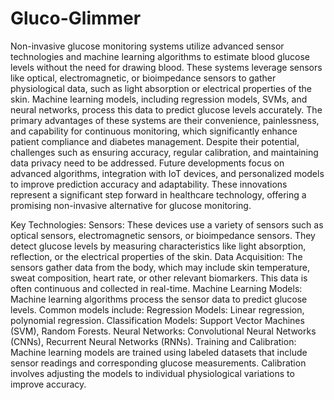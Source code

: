 # Gluco-Glimmer
Non-invasive glucose monitoring systems utilize advanced sensor technologies and machine learning algorithms to estimate blood glucose levels without the need for drawing blood. These systems leverage sensors like optical, electromagnetic, or bioimpedance sensors to gather physiological data, such as light absorption or electrical properties of the skin. Machine learning models, including regression models, SVMs, and neural networks, process this data to predict glucose levels accurately. The primary advantages of these systems are their convenience, painlessness, and capability for continuous monitoring, which significantly enhance patient compliance and diabetes management. Despite their potential, challenges such as ensuring accuracy, regular calibration, and maintaining data privacy need to be addressed. Future developments focus on advanced algorithms, integration with IoT devices, and personalized models to improve prediction accuracy and adaptability. These innovations represent a significant step forward in healthcare technology, offering a promising non-invasive alternative for glucose monitoring.

Key Technologies:
Sensors: These devices use a variety of sensors such as optical sensors, electromagnetic sensors, or bioimpedance sensors. They detect glucose levels by measuring characteristics like light absorption, reflection, or the electrical properties of the skin.
Data Acquisition: The sensors gather data from the body, which may include skin temperature, sweat composition, heart rate, or other relevant biomarkers. This data is often continuous and collected in real-time.
Machine Learning Models: Machine learning algorithms process the sensor data to predict glucose levels. Common models include:
Regression Models: Linear regression, polynomial regression.
Classification Models: Support Vector Machines (SVM), Random Forests.
Neural Networks: Convolutional Neural Networks (CNNs), Recurrent Neural Networks (RNNs).
Training and Calibration: Machine learning models are trained using labeled datasets that include sensor readings and corresponding glucose measurements. Calibration involves adjusting the models to individual physiological variations to improve accuracy.
